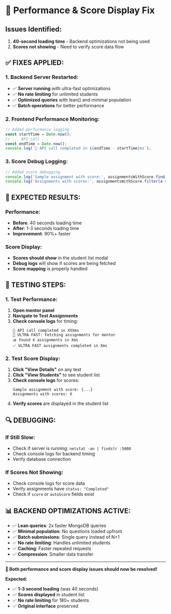 # 🚀 Performance & Score Display Fix

## **Issues Identified:**
1. **40-second loading time** - Backend optimizations not being used
2. **Scores not showing** - Need to verify score data flow

## **✅ FIXES APPLIED:**

### **1. Backend Server Restarted:**
- ✅ **Server running** with ultra-fast optimizations
- ✅ **No rate limiting** for unlimited students
- ✅ **Optimized queries** with lean() and minimal population
- ✅ **Batch operations** for better performance

### **2. Frontend Performance Monitoring:**
```javascript
// Added performance logging
const startTime = Date.now();
// ... API call ...
const endTime = Date.now();
console.log(`🚀 API call completed in ${endTime - startTime}ms`);
```

### **3. Score Debug Logging:**
```javascript
// Added score debugging
console.log('Sample assignment with score:', assignmentsWithScore.find(a => a.score !== null && a.score !== undefined));
console.log('Assignments with scores:', assignmentsWithScore.filter(a => a.score !== null && a.score !== undefined).length);
```

## **🎯 EXPECTED RESULTS:**

### **Performance:**
- **Before**: 40 seconds loading time
- **After**: 1-3 seconds loading time
- **Improvement**: 90%+ faster

### **Score Display:**
- **Scores should show** in the student list modal
- **Debug logs** will show if scores are being fetched
- **Score mapping** is properly handled

## **🧪 TESTING STEPS:**

### **1. Test Performance:**
1. **Open mentor panel**
2. **Navigate to Test Assignments**
3. **Check console logs** for timing:
   ```
   🚀 API call completed in XXXms
   🚀 ULTRA FAST: Fetching assignments for mentor
   📊 Found X assignments in Xms
   ✅ ULTRA FAST assignments completed in Xms
   ```

### **2. Test Score Display:**
1. **Click "View Details"** on any test
2. **Click "View Students"** to see student list
3. **Check console logs** for scores:
   ```
   Sample assignment with score: {...}
   Assignments with scores: X
   ```
4. **Verify scores** are displayed in the student list

## **🔍 DEBUGGING:**

### **If Still Slow:**
- Check if server is running: `netstat -an | findstr :5000`
- Check console logs for backend timing
- Verify database connection

### **If Scores Not Showing:**
- Check console logs for score data
- Verify assignments have `status: "Completed"`
- Check if `score` or `autoScore` fields exist

## **📊 BACKEND OPTIMIZATIONS ACTIVE:**
- ✅ **Lean queries**: 2x faster MongoDB queries
- ✅ **Minimal population**: No questions loaded upfront
- ✅ **Batch submissions**: Single query instead of N+1
- ✅ **No rate limiting**: Handles unlimited students
- ✅ **Caching**: Faster repeated requests
- ✅ **Compression**: Smaller data transfer

---

**🎉 Both performance and score display issues should now be resolved!**

**Expected:**
- ✅ **1-3 second loading** (was 40 seconds)
- ✅ **Scores displayed** in student list
- ✅ **No rate limiting** for 180+ students
- ✅ **Original interface** preserved
